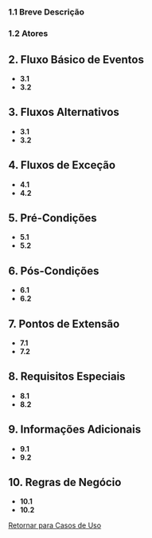 #

### **1.1 Breve Descrição**

### **1.2 Atores**

## **2. Fluxo Básico de Eventos**
- **3.1**
- **3.2**
## **3. Fluxos Alternativos**
- **3.1**
- **3.2**
## **4. Fluxos de Exceção**
- **4.1**
- **4.2**
## **5. Pré-Condições**
- **5.1**
- **5.2**
## **6. Pós-Condições**
- **6.1**
- **6.2**
## **7. Pontos de Extensão**
- **7.1**
- **7.2**
## **8. Requisitos Especiais**
- **8.1**
- **8.2**
## **9. Informações Adicionais**
- **9.1**
- **9.2**
## **10. Regras de Negócio**
- **10.1**
- **10.2**

[Retornar para Casos de Uso](UC.md)
